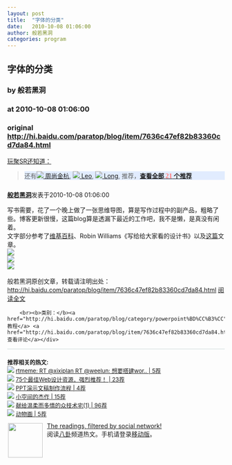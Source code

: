 ```yaml
---
layout: post
title:  "字体的分类"
date:   2010-10-08 01:06:00
author: 般若黑洞
categories: program
---
```


## 字体的分类
### by 般若黑洞
### at 2010-10-08 01:06:00
### original <http://hi.baidu.com/paratop/blog/item/7636c47ef82b83360cd7da84.html>

<a href="http://sr.ju690.cn/meme/item/85312">玩聚SR还知道：</a>
<blockquote>
<div style="background-color:#e1ecfe!important;width:auto">
	<div>还有<a href="http://sr.ju690.cn/people/%E5%91%A8%E5%B0%9A%E9%87%91%E6%9D%AD@GoogleReader?i=4032" title="周尚金杭通过GoogleReader分享的其他文章"><img src="http://sr.ju690.cn/static/clogo/4.png?v=690" border="0/"> 周尚金杭</a>, <a href="http://sr.ju690.cn/people/Leo@GoogleReader?i=14081" title="Leo通过GoogleReader分享的其他文章"><img src="http://sr.ju690.cn/static/clogo/4.png?v=690" border="0/"> Leo</a>, <a href="http://sr.ju690.cn/people/Long@GoogleReader?i=13193" title="Long通过GoogleReader分享的其他文章"><img src="http://sr.ju690.cn/static/clogo/4.png?v=690" border="0/"> Long</a>, 推荐，<a href="http://sr.ju690.cn/meme/item/85312"><b>查看全部 <big style="color:#ff7b7a;font-family:&#39;Georgia&#39;;font-size:16px">21</big> 个推荐 </b></a>
	</div>
</div></blockquote>

<div style="margin:0;padding:10px 0"><a href="http://sr.ju690.cn/author/%E8%88%AC%E8%8B%A5%E9%BB%91%E6%B4%9E"><b>般若黑洞</b></a>发表于2010-10-08 01:06:00</div>
<div style="margin:0;padding:5px 0">写书需要，花了一个晚上做了一张思维导图，算是写作过程中的副产品，粗略了些。博客更新很慢，这篇blog算是透漏下最近的工作吧，我不是懒，是真没有闲着。<br>
文字部分参考了<a href="http://zh.wikipedia.org/zh-sg/%E8%A1%AC%E7%BA%BF%E4%BD%93">维基百科</a>、<span><span>Robin Williams</span></span>《写给给大家看的设计书》以及<a href="http://xuexiyingyong.blog.163.com/blog/static/113453030200981441129263/">这篇</a>文章。<br>
<a href="http://hi.baidu.com/paratop/blog/item/7636c47ef82b83360cd7da84.html"><span><img border="0" src="http://hiphotos.baidu.com/paratop/pic/item/5639f301661c7991267fb562.jpg"></span></a><br>
<a href="http://hi.baidu.com/paratop/blog/item/7636c47ef82b83360cd7da84.html"><span><img border="0" src="http://hiphotos.baidu.com/paratop/pic/item/f0eb42d3d8a148473bf3cf62.jpg"></span></a><br>
<a href="http://hi.baidu.com/paratop/blog/item/7636c47ef82b83360cd7da84.html"><span><img border="0" src="http://hiphotos.baidu.com/paratop/pic/item/b4fff5cbb44348ba53664f62.jpg"></span></a><br>
<br>
般若黑洞原创文章，转载请注明出处：<a href="http://hi.baidu.com/paratop/blog/item/7636c47ef82b83360cd7da84.html">http://hi.baidu.com/paratop/blog/item/7636c47ef82b83360cd7da84.html</a> <a href="http://hi.baidu.com/paratop/blog/item/7636c47ef82b83360cd7da84.html">阅读全文</a>
		
		<br><b>类别：</b><a href="http://hi.baidu.com/paratop/blog/category/powerpoint%BD%CC%B3%CC">powerpoint教程</a> <a href="http://hi.baidu.com/paratop/blog/item/7636c47ef82b83360cd7da84.html#comment">查看评论</a></div>


<div style="padding-top:20px;border-top:1px solid #cbd9d9;padding-bottom:10px;FONT-SIZE:13px">
<strong>推荐相关的热文: </strong><br> 
	<div><img src="https://www.google.com/s2/favicons?domain=twitter.com" border="0/"> <a title="rtmeme: RT @xixiplan RT @weelun: 想要搭建wordpress的,又看不懂教程的 ... 可以浏览介个影视 http://is.gd/fK0wi (超实用的) #wordpress | 5个推荐" href="http://sr.ju690.cn/meme/item/85068">rtmeme: RT @xixiplan RT @weelun: 想要搭建wor.. | 5荐</a>
	</div> 
	<div><img src="https://www.google.com/s2/favicons?domain=www.javaeye.com" border="0/"> <a title="75个最佳Web设计资源，强烈推荐！ | 23个推荐" href="http://sr.ju690.cn/meme/item/83331">75个最佳Web设计资源，强烈推荐！ | 23荐</a>
	</div> 
	<div><img src="https://www.google.com/s2/favicons?domain=hi.baidu.com" border="0/"> <a title="PPT演示文稿制作流程 | 4个推荐" href="http://sr.ju690.cn/meme/item/74510">PPT演示文稿制作流程 | 4荐</a>
	</div> 
	<div><img src="https://www.google.com/s2/favicons?domain=hi.baidu.com" border="0/"> <a title="小空间的杰作 | 15个推荐" href="http://sr.ju690.cn/meme/item/84815">小空间的杰作 | 15荐</a>
	</div> 
	<div><img src="https://www.google.com/s2/favicons?domain=songshuhui.net" border="0/"> <a title="献给温柔而多情的众技术宅(1) | 96个推荐" href="http://sr.ju690.cn/meme/item/84492">献给温柔而多情的众技术宅(1) | 96荐</a>
	</div> 
	<div><img src="https://www.google.com/s2/favicons?domain=hi.baidu.com" border="0/"> <a title="动物画 | 5个推荐" href="http://sr.ju690.cn/meme/item/27364">动物画 | 5荐</a>
	</div>
</div>
<div style="float:left;margin:2px 10px 2px 2px">
<a href="http://sr.ju690.cn" title="玩聚SR"><img src="http://sr.ju690.cn/static/images/fish.jpg" border="0" width="80px"></a>
</div>
<div><a href="http://sr.ju690.cn/">The readings, filtered by social network!</a><br>阅读<a href="http://sr.ju690.cn/tag/fun">八卦</a>频道热文。手机请登录<a href="http://sr.ju690.cn/m">移动版</a>。</div>